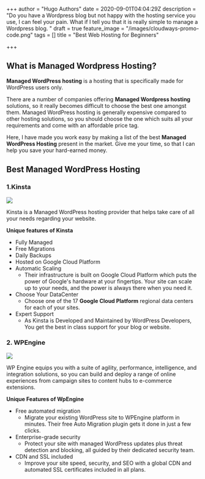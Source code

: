 +++
author = "Hugo Authors"
date = 2020-09-01T04:04:29Z
description = "Do you have a Wordpress blog but not happy with the hosting service you use, I can feel your pain. What if I tell you that it is really simple to manage a Wordpress blog. "
draft = true
feature_image = "/images/cloudways-promo-code.png"
tags = []
title = "Best Web Hosting for Beginners"

+++
## **What is Managed Wordpress Hosting?**

**Managed WordPress hosting** is a hosting that is specifically made for WordPress users only.

There are a number of companies offering **Managed Wordpress hosting** solutions, so it really becomes difficult to choose the best one amongst them. Managed WordPress hosting is generally expensive compared to other hosting solutions, so you should choose the one which suits all your requirements and come with an affordable price tag.

Here, I have made you work easy by making a list of the best **Managed WordPress Hosting** present in the market. Give me your time, so that I can help you save your hard-earned money.

## **Best Managed WordPress Hosting**

### 1.Kinsta

![](/images/zwlxza8p_400x400.jpg)

Kinsta is a Managed WordPress hosting provider that helps take care of all your needs regarding your website.

**Unique features of Kinsta**

* Fully Managed
* Free Migrations
* Daily Backups
* Hosted on Google Cloud Platform
* Automatic Scaling
  * Their infrastructure is built on Google Cloud Platform which puts the power of Google's hardware at your fingertips. Your site can scale up to your needs, and the power is always there when you need it.
* Choose Your DataCenter
  * Choose one of the 17 **Google Cloud Platform** regional data centers for each of your sites.
* Expert Support
  * As Kinsta is Developed and Maintained by WordPress Developers, You get the best in class support for your blog or website.

### **2. WPEngine**

![](/images/1_12c2upzxc45ipacssbgyta.png)

WP Engine equips you with a suite of agility, performance, intelligence, and integration solutions, so you can build and deploy a range of online experiences from campaign sites to content hubs to e-commerce extensions.

**Unique Features of WpEngine**

* Free automated migration
  * Migrate your existing WordPress site to WPEngine platform in minutes. Their free Auto Migration plugin gets it done in just a few clicks.
* Enterprise-grade security
  * Protect your site with managed WordPress updates plus threat detection and blocking, all guided by their dedicated security team.
* CDN and SSL included
  * Improve your site speed, security, and SEO with a global CDN and automated SSL certificates included in all plans.